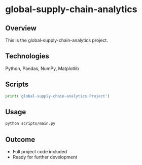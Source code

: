 # global-supply-chain-analytics

## Overview
This is the global-supply-chain-analytics project.

## Technologies
Python, Pandas, NumPy, Matplotlib

## Scripts
```python
print('global-supply-chain-analytics Project')
```

## Usage
```bash
python scripts/main.py
```

## Outcome
- Full project code included
- Ready for further development

